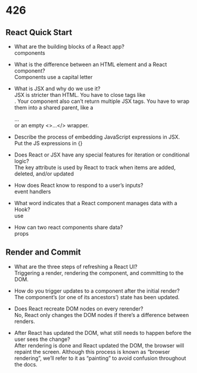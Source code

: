 # 426

## React Quick Start

- What are the building blocks of a React app?  
components

- What is the difference between an HTML element and a React component?  
Components use a capital letter

- What is JSX and why do we use it?  
JSX is stricter than HTML. You have to close tags like <br />. Your component also can’t return multiple JSX tags. You have to wrap them into a shared parent, like a <div>...</div> or an empty <>...</> wrapper.

- Describe the process of embedding JavaScript expressions in JSX.  
Put the JS expressions in {}

- Does React or JSX have any special features for iteration or conditional logic?  
The key attribute is used by React to track when items are added, deleted, and/or updated

- How does React know to respond to a user’s inputs?  
event handlers

- What word indicates that a React component manages data with a Hook?  
use

- How can two react components share data?  
props

## Render and Commit

- What are the three steps of refreshing a React UI?  
Triggering a render, rendering the component, and committing to the DOM.

- How do you trigger updates to a component after the initial render?  
The component’s (or one of its ancestors’) state has been updated.

- Does React recreate DOM nodes on every rerender?  
No, React only changes the DOM nodes if there’s a difference between renders.

- After React has updated the DOM, what still needs to happen before the user sees the change?  
After rendering is done and React updated the DOM, the browser will repaint the screen. Although this process is known as “browser rendering”, we’ll refer to it as “painting” to avoid confusion throughout the docs.
